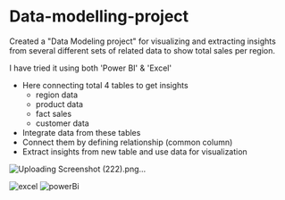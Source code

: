 # Data-modelling-project


Created a "Data Modeling project" for visualizing and extracting insights from several different sets of related data to show total sales per region.


I have tried it using both 'Power BI' & 'Excel'

- Here connecting total 4 tables to get insights
  - region data
  - product data
  - fact sales
  - customer data
- Integrate data from these tables
- Connect them by defining relationship (common column)
- Extract insights from new table and use data for visualization


![Uploading Screenshot (222).png…]()


![excel](https://user-images.githubusercontent.com/78147828/189744889-207e6780-d7e5-4ade-8269-c04d362633f1.png)
![powerBi](https://user-images.githubusercontent.com/78147828/189745100-55993ddb-f9f3-4e4f-8c5a-61e807a9346c.png)
